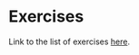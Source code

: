 # Exercises

<p>Link to the list of exercises <a href="https://www.ime.usp.br/~macmulti/exercicios/index.html">here</a>.</p>


